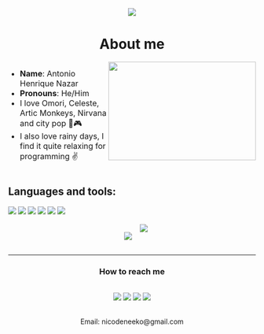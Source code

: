 <body>
<div style="display: flex; justify-content: center">
<img src="https://readme-typing-svg.herokuapp.com/?color=5430b4&size=35&center=true&vCenter=true&width=500&lines=よろしくお願いします">
<br>
</div>
<h1 style="text-align:center">About me</h1>

<div style="display: flex; justify-content: space-between">
    <div>
        <ul>
        <li style="font-size:16px"> <b>Name</b>: Antonio Henrique Nazar </li>
        <li style="font-size:16px"> <b>Pronouns</b>: He/Him </li>
        <li style="font-size:16px"> I love Omori, Celeste, Artic Monkeys, Nirvana and city pop 🎵🎮 </li>
        <li style="font-size:16px"> I also love rainy days, I find it quite relaxing for programming ✌ </li>
        </ul>
    </div>
    <img src="https://media.giphy.com/media/v1.Y2lkPTc5MGI3NjExM3IxaGl0Mmx4aXNxdWNvZHFwNDRhaWY4MjE0c2t0OXowZzNzNXdmdyZlcD12MV9pbnRlcm5hbF9naWZfYnlfaWQmY3Q9Zw/nYtrgEFgarVfPSBJC4/giphy.gif" style="width: 300px; height: 200px">
</div>


<h2> Languages and tools: </h2>

<div>
	<img src="https://img.shields.io/badge/HTML5-000?style=for-the-badge&logo=html5">
    <img src="https://img.shields.io/badge/CSS3-000?style=for-the-badge&logo=css3&logoColor=264CE4">
    <img src="https://img.shields.io/badge/JavaScript-000?style=for-the-badge&logo=javascript">
    <img src="https://img.shields.io/badge/Python-000?style=for-the-badge&logo=python">
    <img src="https://img.shields.io/badge/C-000?style=for-the-badge&logo=c">
    <img src="https://img.shields.io/badge/C%2B%2B-000?style=for-the-badge&logo=c%2B%2B&logoColor=00599C">
</div>
<br>
<div style="display:flex; justify-content:center">
    <img src="https://github-readme-stats.vercel.app/api?username=AntonioNazar&theme=tokyonight&border_color=10007D&show_icons=true&icon_color=30A3DC"
    style="padding:16px">
    <img src="https://github-readme-stats-git-masterrstaa-rickstaa.vercel.app/api/top-langs/?username=AntonioNazar&layout=compact&langs_count=8&theme=tokyonight&hide=HLSL,ShaderLab&border_color=10007D&">
</div>
<hr>
<h3 style="text-align:center">How to reach me</h3>
<br>
<div style="text-align:center">
    <a href="https://www.linkedin.com/in/antonio-henrique-nazar-de-souza-674988250/" target="_blank"><img src="https://img.shields.io/badge/-LinkedIn-%230077B5?style=for-the-badge&logo=linkedin&logoColor=white" target="_blank"></a> 
    <a href="https://www.instagram.com/nico_mitsuki_/" target="_blank"><img src="https://img.shields.io/badge/Instagram-E4405F?style=for-the-badge&logo=instagram&logoColor=white"></a> 
    <a href="https://github.com/AntonioNazar" target="_blank"><img src="https://img.shields.io/badge/GitHub-161B22?style=for-the-badge&logo=github&logoColor=white)"></a> 
    <a href="mailto:nicodeneeko@gmail.com" target="_blank"><img src="https://img.shields.io/badge/Gmail-D14836?style=for-the-badge&logo=gmail&logoColor=white"></a> 
</div>
<br>
<p style="text-align:center">Email: nicodeneeko@gmail.com</p>

</body>
